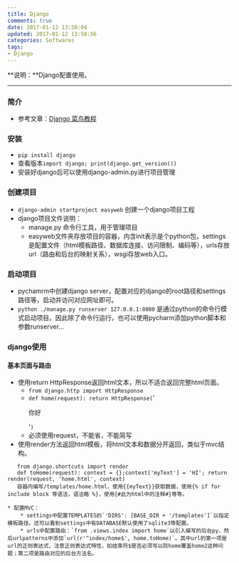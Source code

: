 ```yaml
---
title: Django
comments: true
date: 2017-01-12 13:58:04
updated: 2017-01-12 13:58:56
categories: Softwares
tags:
- Django
---
```


**说明：**Django配置使用。
<!-- more -->


---
### 简介
* 参考文章：[Django 菜鸟教程](http://www.runoob.com/django/django-install.html)

### 安装

* `pip install django`
* 查看版本`import django; print(django.get_version())`
* 安装好django后可以使用django-admin.py进行项目管理

### 创建项目

* `django-admin startproject easyweb`  创建一个django项目工程
* django项目文件说明：
    * manage.py 命令行工具，用于管理项目
    * easyweb文件夹存放项目的容器，内含init表示是个python包，settings是配置文件（html模板路径、数据库连接、访问限制、编码等），urls存放url（路由和后台的映射关系），wsgi存放web入口。

### 启动项目

* pychamrm中创建django server，配置对应的django的root路径和settings路径等，启动并访问对应网址即可。
* `python ./manage.py runserver 127.0.0.1:8080` 是通过python的命令行模式启动项目。因此除了命令行运行，也可以使用pycharm添加python脚本和参数runserver...

### django使用

#### 基本页面与路由
* 使用return HttpResponse返回html文本，所以不适合返回完整html页面。
    * `from django.http import HttpResponse`
    * `def home(request): return HttpResponse(`'<p>你好</p>'`) `
    * 必须使用request，不能省，不能简写
* 使用render方法返回html模板，将html文本和数据分开返回，类似于mvc结构。
 
 ```
    from django.shortcuts import render
    def toHome(request): context = {};context['myText'] = 'HI'; return render(request, 'home.html', context)
    容器内编写/templates/home.html，使用{{myText}}获取数据，使用{% if for include block 等语法，语法略 %}，使用{#此为html中的注释#}等等。
 ```
 
    * 配置MVC：
        * settings中配置TEMPLATES的`'DIRS': [BASE_DIR + '/templates']`以指定模板路径。还可以看到settings中有DATABASE默认使用了sqlite3等配置。
        * urls中配置路由：`from .views.index import home`以引入编写的后台py，然后urlpatterns中添加`url(r'^index/home$', home.toHome)`。其中url的第一项是url的正则表达式，注意正则表达式特性，如结束符$是否必须写以防home覆盖home2这种问题；第二项是路由对应的后台方法名。
